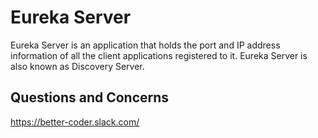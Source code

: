 # Eureka Server
Eureka Server is an application that holds the port and IP address information of all the client applications registered to it. Eureka Server is also known as Discovery Server.

## Questions and Concerns
https://better-coder.slack.com/
